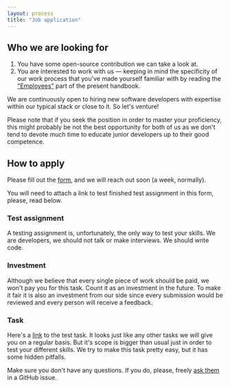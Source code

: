 ```yaml
---
layout: process
title: "Job application"
---
```


## Who we are looking for

1. You have some open-source contribution we can take a look at.
2. You are interested to work with us — keeping in mind the specificity of our work process that you've made yourself familiar with by reading the ["Employees"](https://wemake.services/meta/rsdp/employees) part of the present handbook.

We are continuously open to hiring new software developers with expertise within our typical stack or close to it. So let's venture!

Please note that if you seek the position in order to master your proficiency, this might probably be not the best opportunity for both of us as we don't tend to devote much time to educate junior developers up to their good competence.


## How to apply

Please fill out the [form](http://bit.ly/wemake-jobs), and we will reach out soon (a week, normally).

You will need to attach a link to test finished test assignment in this form, please, read below.

### Test assignment

A testing assignment is, unfortunately, the only way to test your skills.
We are developers, we should not talk or make interviews.
We should write code.

### Investment

Although we believe that every single piece of work should be paid, we won't pay you for this task.
Count it as an investment in the future.
To make it fair it is also an investment from our side since every submission would be reviewed and every person will receive a feedback.

### Task

Here's a [link](https://github.com/wemake-services/meta/issues/7) to the test task.
It looks just like any other tasks we will give you on a regular basis.
But it's scope is bigger than usual just in order to test your different skills.
We try to make this task pretty easy, but it has some hidden pitfalls.

Make sure you don't have any questions. If you do, please, freely [ask them](https://github.com/wemake-services/meta/issues/7) in a GitHub issue.
